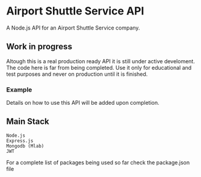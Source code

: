 # Airport Shuttle Service API
A Node.js API for an Airport Shuttle Service company.

## Work in progress

Altough this is a real production ready API it is still under active develoment. The code here is far from being completed.
Use it only for educational and test purposes and never on production until it is finished. 

### Example

Details on how to use this API will be added upon completion.

## Main Stack

```
Node.js
Express.js
Mongodb (Mlab)
JWT
```
For a complete list of packages being used so far check the package.json file
